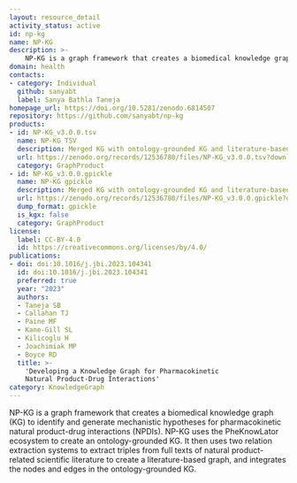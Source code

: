```yaml
---
layout: resource_detail
activity_status: active
id: np-kg
name: NP-KG
description: >-
    NP-KG is a graph framework that creates a biomedical knowledge graph to identify and generate mechanistic hypotheses for pharmacokinetic natural product-drug interactions (NPDIs).
domain: health
contacts:
- category: Individual
  github: sanyabt
  label: Sanya Bathla Taneja
homepage_url: https://doi.org/10.5281/zenodo.6814507
repository: https://github.com/sanyabt/np-kg
products:
- id: NP-KG_v3.0.0.tsv
  name: NP-KG TSV
  description: Merged KG with ontology-grounded KG and literature-based graph as TSV file
  url: https://zenodo.org/records/12536780/files/NP-KG_v3.0.0.tsv?download=1
  category: GraphProduct
- id: NP-KG_v3.0.0.gpickle
  name: NP-KG gpickle
  description: Merged KG with ontology-grounded KG and literature-based graph as NetworkX multidigraph object
  url: https://zenodo.org/records/12536780/files/NP-KG_v3.0.0.gpickle?download=1
  dump_format: gpickle
  is_kgx: false
  category: GraphProduct
license:
  label: CC-BY-4.0
  id: https://creativecommons.org/licenses/by/4.0/
publications:
- doi: doi:10.1016/j.jbi.2023.104341
  id: doi:10.1016/j.jbi.2023.104341
  preferred: true
  year: "2023"
  authors:
  - Taneja SB
  - Callahan TJ
  - Paine MF
  - Kane-Gill SL
  - Kilicoglu H
  - Joachimiak MP
  - Boyce RD
  title: >-
    'Developing a Knowledge Graph for Pharmacokinetic
    Natural Product-Drug Interactions'
category: KnowledgeGraph
---
```


NP-KG is a graph framework that creates a biomedical knowledge graph (KG) to identify and generate mechanistic hypotheses for pharmacokinetic natural product-drug interactions (NPDIs). NP-KG uses the PheKnowLator ecosystem to create an ontology-grounded KG. It then uses two relation extraction systems to extract triples from full texts of natural product-related scientific literature to create a literature-based graph, and integrates the nodes and edges in the ontology-grounded KG.
